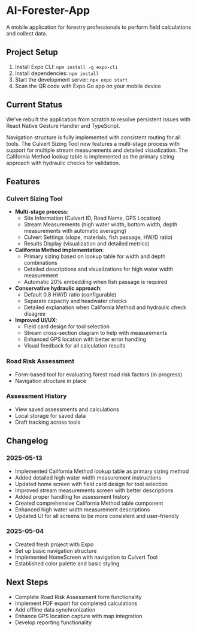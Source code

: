 # AI-Forester-App

A mobile application for forestry professionals to perform field calculations and collect data.

## Project Setup

1. Install Expo CLI: `npm install -g expo-cli`
2. Install dependencies: `npm install`
3. Start the development server: `npx expo start`
4. Scan the QR code with Expo Go app on your mobile device

## Current Status

We've rebuilt the application from scratch to resolve persistent issues with React Native Gesture Handler and TypeScript.

Navigation structure is fully implemented with consistent routing for all tools. The Culvert Sizing Tool now features a multi-stage process with support for multiple stream measurements and detailed visualization. The California Method lookup table is implemented as the primary sizing approach with hydraulic checks for validation.

## Features

### Culvert Sizing Tool
- **Multi-stage process**:
  - Site Information (Culvert ID, Road Name, GPS Location)
  - Stream Measurements (high water width, bottom width, depth measurements with automatic averaging)
  - Culvert Settings (slope, materials, fish passage, HW/D ratio)
  - Results Display (visualization and detailed metrics)
- **California Method implementation**:
  - Primary sizing based on lookup table for width and depth combinations
  - Detailed descriptions and visualizations for high water width measurement
  - Automatic 20% embedding when fish passage is required
- **Conservative hydraulic approach**:
  - Default 0.8 HW/D ratio (configurable)
  - Separate capacity and headwater checks
  - Detailed explanation when California Method and hydraulic check disagree
- **Improved UI/UX**:
  - Field card design for tool selection
  - Stream cross-section diagram to help with measurements
  - Enhanced GPS location with better error handling
  - Visual feedback for all calculation results

### Road Risk Assessment
- Form-based tool for evaluating forest road risk factors (in progress)
- Navigation structure in place

### Assessment History
- View saved assessments and calculations
- Local storage for saved data
- Draft tracking across tools

## Changelog

### 2025-05-13
- Implemented California Method lookup table as primary sizing method
- Added detailed high water width measurement instructions
- Updated home screen with field card design for tool selection
- Improved stream measurements screen with better descriptions
- Added proper handling for assessment history
- Created comprehensive California Method table component
- Enhanced high water width measurement descriptions
- Updated UI for all screens to be more consistent and user-friendly

### 2025-05-04
- Created fresh project with Expo
- Set up basic navigation structure
- Implemented HomeScreen with navigation to Culvert Tool
- Established color palette and basic styling

## Next Steps

- Complete Road Risk Assessment form functionality
- Implement PDF export for completed calculations
- Add offline data synchronization
- Enhance GPS location capture with map integration
- Develop reporting functionality
